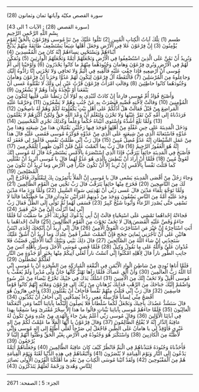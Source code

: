 ------------------------------------------------------------------------

(28) سورة القصص مكيّة وآياتها ثمان وثمانون  
  
\[سورة القصص (28) : الآيات 1 الى 43\]  
بِسْمِ اللَّهِ الرَّحْمنِ الرَّحِيمِ  
طسم (1) تِلْكَ آياتُ الْكِتابِ الْمُبِينِ (2) نَتْلُوا عَلَيْكَ مِنْ نَبَإِ مُوسى وَفِرْعَوْنَ بِالْحَقِّ
لِقَوْمٍ يُؤْمِنُونَ (3) إِنَّ فِرْعَوْنَ عَلا فِي الْأَرْضِ وَجَعَلَ أَهْلَها شِيَعاً يَسْتَضْعِفُ طائِفَةً مِنْهُمْ
يُذَبِّحُ أَبْناءَهُمْ وَيَسْتَحْيِي نِساءَهُمْ إِنَّهُ كانَ مِنَ الْمُفْسِدِينَ (4)  
وَنُرِيدُ أَنْ نَمُنَّ عَلَى الَّذِينَ اسْتُضْعِفُوا فِي الْأَرْضِ وَنَجْعَلَهُمْ أَئِمَّةً وَنَجْعَلَهُمُ الْوارِثِينَ
(5) وَنُمَكِّنَ لَهُمْ فِي الْأَرْضِ وَنُرِيَ فِرْعَوْنَ وَهامانَ وَجُنُودَهُما مِنْهُمْ ما كانُوا يَحْذَرُونَ
(6) وَأَوْحَيْنا إِلى أُمِّ مُوسى أَنْ أَرْضِعِيهِ فَإِذا خِفْتِ عَلَيْهِ فَأَلْقِيهِ فِي الْيَمِّ وَلا تَخافِي
وَلا تَحْزَنِي إِنَّا رَادُّوهُ إِلَيْكِ وَجاعِلُوهُ مِنَ الْمُرْسَلِينَ (7) فَالْتَقَطَهُ آلُ فِرْعَوْنَ لِيَكُونَ
لَهُمْ عَدُوًّا وَحَزَناً إِنَّ فِرْعَوْنَ وَهامانَ وَجُنُودَهُما كانُوا خاطِئِينَ (8) وَقالَتِ امْرَأَتُ
فِرْعَوْنَ قُرَّتُ عَيْنٍ لِي وَلَكَ لا تَقْتُلُوهُ عَسى أَنْ يَنْفَعَنا أَوْ نَتَّخِذَهُ وَلَداً وَهُمْ لا يَشْعُرُونَ
(9)  
وَأَصْبَحَ فُؤادُ أُمِّ مُوسى فارِغاً إِنْ كادَتْ لَتُبْدِي بِهِ لَوْلا أَنْ رَبَطْنا عَلى قَلْبِها لِتَكُونَ
مِنَ الْمُؤْمِنِينَ (10) وَقالَتْ لِأُخْتِهِ قُصِّيهِ فَبَصُرَتْ بِهِ عَنْ جُنُبٍ وَهُمْ لا يَشْعُرُونَ (11)
وَحَرَّمْنا عَلَيْهِ الْمَراضِعَ مِنْ قَبْلُ فَقالَتْ هَلْ أَدُلُّكُمْ عَلى أَهْلِ بَيْتٍ يَكْفُلُونَهُ لَكُمْ وَهُمْ لَهُ
ناصِحُونَ (12) فَرَدَدْناهُ إِلى أُمِّهِ كَيْ تَقَرَّ عَيْنُها وَلا تَحْزَنَ وَلِتَعْلَمَ أَنَّ وَعْدَ اللَّهِ حَقٌّ
وَلكِنَّ أَكْثَرَهُمْ لا يَعْلَمُونَ (13) وَلَمَّا بَلَغَ أَشُدَّهُ وَاسْتَوى آتَيْناهُ حُكْماً وَعِلْماً وَكَذلِكَ
نَجْزِي الْمُحْسِنِينَ (14)  
وَدَخَلَ الْمَدِينَةَ عَلى حِينِ غَفْلَةٍ مِنْ أَهْلِها فَوَجَدَ فِيها رَجُلَيْنِ يَقْتَتِلانِ هذا مِنْ شِيعَتِهِ
وَهذا مِنْ عَدُوِّهِ فَاسْتَغاثَهُ الَّذِي مِنْ شِيعَتِهِ عَلَى الَّذِي مِنْ عَدُوِّهِ فَوَكَزَهُ مُوسى فَقَضى
عَلَيْهِ قالَ هذا مِنْ عَمَلِ الشَّيْطانِ إِنَّهُ عَدُوٌّ مُضِلٌّ مُبِينٌ (15) قالَ رَبِّ إِنِّي ظَلَمْتُ نَفْسِي
فَاغْفِرْ لِي فَغَفَرَ لَهُ إِنَّهُ هُوَ الْغَفُورُ الرَّحِيمُ (16) قالَ رَبِّ بِما أَنْعَمْتَ عَلَيَّ فَلَنْ أَكُونَ
ظَهِيراً لِلْمُجْرِمِينَ (17) فَأَصْبَحَ فِي الْمَدِينَةِ خائِفاً يَتَرَقَّبُ فَإِذَا الَّذِي اسْتَنْصَرَهُ
بِالْأَمْسِ يَسْتَصْرِخُهُ قالَ لَهُ مُوسى إِنَّكَ لَغَوِيٌّ مُبِينٌ (18) فَلَمَّا أَنْ أَرادَ أَنْ يَبْطِشَ بِالَّذِي
هُوَ عَدُوٌّ لَهُما قالَ يا مُوسى أَتُرِيدُ أَنْ تَقْتُلَنِي كَما قَتَلْتَ نَفْساً بِالْأَمْسِ إِنْ تُرِيدُ إِلاَّ
أَنْ تَكُونَ جَبَّاراً فِي الْأَرْضِ وَما تُرِيدُ أَنْ تَكُونَ مِنَ الْمُصْلِحِينَ (19)  
وَجاءَ رَجُلٌ مِنْ أَقْصَى الْمَدِينَةِ يَسْعى قالَ يا مُوسى إِنَّ الْمَلَأَ يَأْتَمِرُونَ بِكَ لِيَقْتُلُوكَ
فَاخْرُجْ إِنِّي لَكَ مِنَ النَّاصِحِينَ (20) فَخَرَجَ مِنْها خائِفاً يَتَرَقَّبُ قالَ رَبِّ نَجِّنِي مِنَ الْقَوْمِ
الظَّالِمِينَ (21) وَلَمَّا تَوَجَّهَ تِلْقاءَ مَدْيَنَ قالَ عَسى رَبِّي أَنْ يَهْدِيَنِي سَواءَ السَّبِيلِ
(22) وَلَمَّا وَرَدَ ماءَ مَدْيَنَ وَجَدَ عَلَيْهِ أُمَّةً مِنَ النَّاسِ يَسْقُونَ وَوَجَدَ مِنْ دُونِهِمُ امْرَأَتَيْنِ
تَذُودانِ قالَ ما خَطْبُكُما قالَتا لا نَسْقِي حَتَّى يُصْدِرَ الرِّعاءُ وَأَبُونا شَيْخٌ كَبِيرٌ (23)
فَسَقى لَهُما ثُمَّ تَوَلَّى إِلَى الظِّلِّ فَقالَ رَبِّ إِنِّي لِما أَنْزَلْتَ إِلَيَّ مِنْ خَيْرٍ فَقِيرٌ (24)  
فَجاءَتْهُ إِحْداهُما تَمْشِي عَلَى اسْتِحْياءٍ قالَتْ إِنَّ أَبِي يَدْعُوكَ لِيَجْزِيَكَ أَجْرَ ما سَقَيْتَ لَنا
فَلَمَّا جاءَهُ وَقَصَّ عَلَيْهِ الْقَصَصَ قالَ لا تَخَفْ نَجَوْتَ مِنَ الْقَوْمِ الظَّالِمِينَ (25) قالَتْ
إِحْداهُما يا أَبَتِ اسْتَأْجِرْهُ إِنَّ خَيْرَ مَنِ اسْتَأْجَرْتَ الْقَوِيُّ الْأَمِينُ (26) قالَ إِنِّي أُرِيدُ
أَنْ أُنْكِحَكَ إِحْدَى ابْنَتَيَّ هاتَيْنِ عَلى أَنْ تَأْجُرَنِي ثَمانِيَ حِجَجٍ فَإِنْ أَتْمَمْتَ عَشْراً فَمِنْ
عِنْدِكَ وَما أُرِيدُ أَنْ أَشُقَّ عَلَيْكَ سَتَجِدُنِي إِنْ شاءَ اللَّهُ مِنَ الصَّالِحِينَ (27) قالَ ذلِكَ
بَيْنِي وَبَيْنَكَ أَيَّمَا الْأَجَلَيْنِ قَضَيْتُ فَلا عُدْوانَ عَلَيَّ وَاللَّهُ عَلى ما نَقُولُ وَكِيلٌ (28)
فَلَمَّا قَضى مُوسَى الْأَجَلَ وَسارَ بِأَهْلِهِ آنَسَ مِنْ جانِبِ الطُّورِ ناراً قالَ لِأَهْلِهِ امْكُثُوا
إِنِّي آنَسْتُ ناراً لَعَلِّي آتِيكُمْ مِنْها بِخَبَرٍ أَوْ جَذْوَةٍ مِنَ النَّارِ لَعَلَّكُمْ تَصْطَلُونَ (29)  
فَلَمَّا أَتاها نُودِيَ مِنْ شاطِئِ الْوادِ الْأَيْمَنِ فِي الْبُقْعَةِ الْمُبارَكَةِ مِنَ الشَّجَرَةِ أَنْ يا
مُوسى إِنِّي أَنَا اللَّهُ رَبُّ الْعالَمِينَ (30) وَأَنْ أَلْقِ عَصاكَ فَلَمَّا رَآها تَهْتَزُّ كَأَنَّها جَانٌّ
وَلَّى مُدْبِراً وَلَمْ يُعَقِّبْ يا مُوسى أَقْبِلْ وَلا تَخَفْ إِنَّكَ مِنَ الْآمِنِينَ (31) اسْلُكْ يَدَكَ فِي
جَيْبِكَ تَخْرُجْ بَيْضاءَ مِنْ غَيْرِ سُوءٍ وَاضْمُمْ إِلَيْكَ جَناحَكَ مِنَ الرَّهْبِ فَذانِكَ بُرْهانانِ مِنْ
رَبِّكَ إِلى فِرْعَوْنَ وَمَلائِهِ إِنَّهُمْ كانُوا قَوْماً فاسِقِينَ (32) قالَ رَبِّ إِنِّي قَتَلْتُ مِنْهُمْ
نَفْساً فَأَخافُ أَنْ يَقْتُلُونِ (33) وَأَخِي هارُونُ هُوَ أَفْصَحُ مِنِّي لِساناً فَأَرْسِلْهُ مَعِي رِدْءاً
يُصَدِّقُنِي إِنِّي أَخافُ أَنْ يُكَذِّبُونِ (34)  
قالَ سَنَشُدُّ عَضُدَكَ بِأَخِيكَ وَنَجْعَلُ لَكُما سُلْطاناً فَلا يَصِلُونَ إِلَيْكُما بِآياتِنا أَنْتُما وَمَنِ
اتَّبَعَكُمَا الْغالِبُونَ (35) فَلَمَّا جاءَهُمْ مُوسى بِآياتِنا بَيِّناتٍ قالُوا ما هذا إِلاَّ سِحْرٌ
مُفْتَرىً وَما سَمِعْنا بِهذا فِي آبائِنَا الْأَوَّلِينَ (36) وَقالَ مُوسى رَبِّي أَعْلَمُ بِمَنْ جاءَ
بِالْهُدى مِنْ عِنْدِهِ وَمَنْ تَكُونُ لَهُ عاقِبَةُ الدَّارِ إِنَّهُ لا يُفْلِحُ الظَّالِمُونَ (37) وَقالَ
فِرْعَوْنُ يا أَيُّهَا الْمَلَأُ ما عَلِمْتُ لَكُمْ مِنْ إِلهٍ غَيْرِي فَأَوْقِدْ لِي يا هامانُ عَلَى الطِّينِ
فَاجْعَلْ لِي صَرْحاً لَعَلِّي أَطَّلِعُ إِلى إِلهِ مُوسى وَإِنِّي لَأَظُنُّهُ مِنَ الْكاذِبِينَ (38) وَاسْتَكْبَرَ
هُوَ وَجُنُودُهُ فِي الْأَرْضِ بِغَيْرِ الْحَقِّ وَظَنُّوا أَنَّهُمْ إِلَيْنا لا يُرْجَعُونَ (39)  
فَأَخَذْناهُ وَجُنُودَهُ فَنَبَذْناهُمْ فِي الْيَمِّ فَانْظُرْ كَيْفَ كانَ عاقِبَةُ الظَّالِمِينَ (40)
وَجَعَلْناهُمْ أَئِمَّةً يَدْعُونَ إِلَى النَّارِ وَيَوْمَ الْقِيامَةِ لا يُنْصَرُونَ (41) وَأَتْبَعْناهُمْ فِي
هذِهِ الدُّنْيا لَعْنَةً وَيَوْمَ الْقِيامَةِ هُمْ مِنَ الْمَقْبُوحِينَ (42) وَلَقَدْ آتَيْنا مُوسَى الْكِتابَ
مِنْ بَعْدِ ما أَهْلَكْنَا الْقُرُونَ الْأُولى بَصائِرَ لِلنَّاسِ وَهُدىً وَرَحْمَةً لَعَلَّهُمْ يَتَذَكَّرُونَ (43)

------------------------------------------------------------------------

الجزء: 5 ¦ الصفحة: 2671
